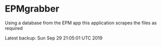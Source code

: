 # EPMgrabber
Using a database from the EPM app this application scrapes the files as required


Latest backup: Sun Sep 29 21:05:01 UTC 2019
